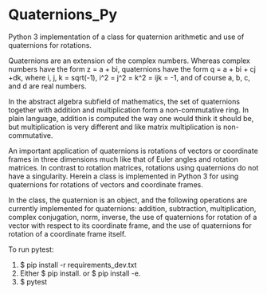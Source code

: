 # Quaternions_Py
Python 3 implementation of a class for quaternion arithmetic and use of quaternions for rotations.  

Quaternions are an extension of the complex numbers. Whereas complex numbers have the form z = a + bi, quaternions have the form q = a + bi + cj +dk, where i, j, k = sqrt(-1), i^2 = j^2 = k^2 = ijk = -1, and of course a, b, c, and d are real numbers.

In the abstract algebra subfield of mathematics, the set of quaternions together with addition and multiplication form a non-commutative ring. In plain language, addition is computed the way one would think it should be, but multiplication is very different and like matrix multiplication is non-commutative.

An important application of quaternions is rotations of vectors or coordinate frames in three dimensions much like that of Euler angles and rotation matrices. In contrast to rotation matrices, rotations using quaternions do not have a singularity. Herein a class is implemented in Python 3 for using quaternions for rotations of vectors and coordinate frames.

In the class, the quaternion is an object, and the following operations are currently implemented for quaternions: addition, subtraction, multiplication, complex conjugation, norm, inverse, the use of quaternions for rotation of a vector with respect to its coordinate frame, and the use of quaternions for rotation of a coordinate frame itself.

To run pytest:
1. $ pip install -r requirements_dev.txt
2. Either $ pip install. or $ pip install -e.
3. $ pytest
